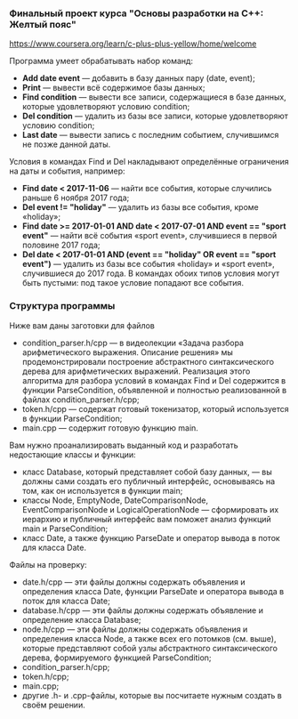### Финальный проект курcа "Основы разработки на С++: Желтый пояс" 
 https://www.coursera.org/learn/c-plus-plus-yellow/home/welcome

Программа умеет обрабатывать набор команд:
+ **Add date event** — добавить в базу данных пару (date, event);
+ **Print** — вывести всё содержимое базы данных;
+ **Find condition** — вывести все записи, содержащиеся в базе данных, которые удовлетворяют условию condition;
+ **Del condition** — удалить из базы все записи, которые удовлетворяют условию condition;
+ **Last date** — вывести запись с последним событием, случившимся не позже данной даты.

Условия в командах Find и Del накладывают определённые ограничения на даты и события, например:

+ **Find date < 2017-11-06** — найти все события, которые случились раньше 6 ноября 2017 года;
+ **Del event != "holiday"** — удалить из базы все события, кроме «holiday»;
+ **Find date >= 2017-01-01 AND date < 2017-07-01 AND event == "sport event"** — найти всё события «sport event», случившиеся в первой половине 2017 года;
+ **Del date < 2017-01-01 AND (event == "holiday" OR event == "sport event")** — удалить из базы все события «holiday» и «sport event», случившиеся до 2017 года.
В командах обоих типов условия могут быть пустыми: под такое условие попадают все события.

### Структура программы
Ниже вам даны заготовки для файлов

+ condition_parser.h/cpp — в видеолекции «Задача разбора арифметического выражения. Описание решения» мы продемонстрировали построение абстрактного синтаксического дерева для арифметических выражений. Реализация этого алгоритма для разбора условий в командах Find и Del содержится в функции ParseCondition, объявленной и полностью реализованной в файлах condition_parser.h/cpp;
+ token.h/cpp — содержат готовый токенизатор, который используется в функции ParseCondition;
+ main.cpp — содержит готовую функцию main.

Вам нужно проанализировать выданный код и разработать недостающие классы и функции:

+ класс Database, который представляет собой базу данных, — вы должны сами создать его публичный интерфейс, основываясь на том, как он используется в функции main;
+ классы Node, EmptyNode, DateComparisonNode, EventComparisonNode и LogicalOperationNode — сформировать их иерархию и публичный интерфейс вам поможет анализ функций main и ParseCondition;
+ класс Date, а также функцию ParseDate и оператор вывода в поток для класса Date.

Файлы на проверку:

+ date.h/cpp — эти файлы должны содержать объявления и определения класса Date, функции ParseDate и оператора вывода в поток для класса Date;
+ database.h/cpp — эти файлы должны содержать объявление и определение класса Database;
+ node.h/cpp — эти файлы должны содержать объявления и определения класса Node, а также всех его потомков (см. выше), которые представляют собой узлы абстрактного синтаксического дерева, формируемого функцией ParseCondition;
+ condition_parser.h/cpp;
+ token.h/cpp;
+ main.cpp;
+ другие .h- и .cpp-файлы, которые вы посчитаете нужным создать в своём решении.
